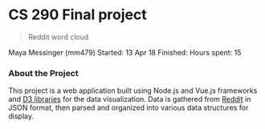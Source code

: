 # CS 290 Final project

> Reddit word cloud

Maya Messinger (mm479)
Started: 13 Apr 18
Finished: 
Hours spent: 15

### About the Project
This project is a web application built using Node.js and Vue.js frameworks and [D3 libraries](https://d3js.org/) for the data visualization.
Data is gathered from [Reddit](https://www.reddit.com/dev/api/) in JSON format, then parsed and organized into various data structures for display.